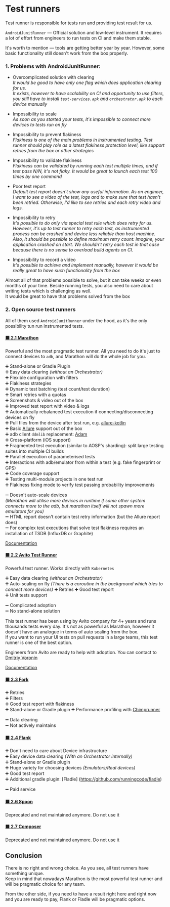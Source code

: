 # Test runners

Test runner is responsible for tests run and providing test result for us.

`AndroidJunitRunner` — Official solution and low-level instrument. It requires a lot of effort from engineers to run
tests on CI and make them stable.

It's worth to mention — tools are getting better year by year. However, some basic functionality still doesn't work from
the box properly.

### 1. Problems with AndroidJunitRunner:

* Overcomplicated solution with clearing
  <br>
  _It would be good to have only one flag which does application clearing for us.
  <br>
  It exists, however to have scalability on CI and opportunity to use filters, you still have to
  install `test-services.apk` and `orchestrator.apk` to each device manually_


* Impossibility to scale
  <br>
  _As soon as you started your tests, it's impossible to connect more devices to tests run on fly_

* Impossibility to prevent flakiness
  <br>
  _Flakiness is one of the main problems in instrumented testing. Test runner should play role as a latest flakiness
  protection level, like support retries from the box or other strategies_

* Impossibility to validate flakiness
  <br>
  _Flakiness can be validated by running each test multiple times, and if test pass N/N, it's not flaky. It would be
  great to launch each test 100 times by one command_

* Poor test report
  <br>
  _Default test report doesn't show any useful information. As an engineer, I want to see a video of the test, logs and
  to make sure that test hasn't been retried. Otherwise, I'd like to see retries and each retry video and logs._

* Impossibility to retry
  <br>
  _It's possible to do only via special test rule which does retry for us. However, it's up to test runner to retry each
  test, as instrumented process can be crashed and device less reliable than host machine._
  <br>
  _Also, it should be possible to define maximum retry count: Imagine, your application crashed on start. We shouldn't
  retry each test in that case because there is no sense to overload build agents on CI._


* Impossibility to record a video
  <br>
  _It's possible to achieve and implement manually, however It would be really great to have such functionality from the
  box_

Almost all of that problems possible to solve, but it can take weeks or even months of your time. Beside running tests,
you also need to care about writing tests which is challenging as well.
<br>
It would be great to have that problems solved from the box

### 2. Open source test runners

All of them used `AndroidJunitRunner` under the hood, as it's the only possibility tun run instrumented tests.

#### [:green_square: 2.1 Marathon](https://github.com/MarathonLabs/marathon)

Powerful and the most pragmatic test runner. All you need to do it's just to connect devices to `adb`, and Marathon will
do the whole job for you.

➕ Stand-alone or Gradle Plugin <br>
➕ Easy data clearing _(without an Orchestrator)_ <br>
➕ Flexible configuration with filters <br>
➕ Flakiness strategies <br>
➕ Dynamic test batching (test count/test duration) <br>
➕ Smart retries with a quotas <br>
➕ Screenshots & video out of the box <br>
➕ Improved test report with video & logs <br>
➕ Automatically rebalanced test execution if connecting/disconnecting devices on fly <br>
➕ Pull files from the device after test run,
e.g. [allure-kotlin](https://github.com/allure-framework/allure-kotlin) <br>
➕ Basic [Allure](https://github.com/allure-framework) support out of the box <br>
➕ adb client `ddmlib` replacement: [Adam](https://github.com/Malinskiy/adam) <br>
➕ Cross-platform (iOS support) <br>
➕ Fragmented test execution (similar to AOSP's sharding): split large testing suites into multiple CI builds <br>
➕ Parallel execution of parameterised tests <br>
➕ Interactions with adb/emulator from within a test (e.g. fake fingerprint or GPS) <br>
➕ Code coverage support <br>
➕ Testing multi-module projects in one test run <br>
➕ Flakiness fixing mode to verify test passing probability improvements <br>

➖ Doesn't auto-scale devices <br>
_(Marathon will utilise more devices in runtime if some other system connects more to the adb, but marathon itself will
not spawn more emulators for you)_<br>
➖ HTML report doesn't contain test retry information (but the Allure report does) <br>
➖ For complex test executions that solve test flakiness requires an installation of TSDB (InfluxDB or Graphite) <br>

[Documentation](https://marathonlabs.github.io/marathon/)

#### [:green_square: 2.2 Avito Test Runner](https://github.com/avito-tech/avito-android/tree/develop/subprojects/test-runner)

Powerful test runner. Works directly with `Kubernetes`

➕ Easy data clearing _(without an Orchestrator)_ <br>
➕ Auto-scaling on fly _(There is a coroutine in the background which tries to connect more devices)_
➕ Retries
➕ Good test report <br>
➕ Unit tests support <br>

➖ Complicated adoption <br>
➖ No stand-alone solution

This test runner has been using by Avito company for 4+ years and runs thousands tests every day. It's not as powerful
as Marathon, however it doesn't have an analogue in terms of auto scaling from the box.<br>
If you want to run your UI tests on pull requests in a large teams, this test runner is one of the best option.

Engineers from Avito are ready to help with adoption. You can contact to [Dmitriy Voronin](https://github.com/dsvoronin)

[Documentation](https://avito-tech.github.io/avito-android/test_runner/TestRunner/)

#### [:green_square: 2.3 Fork](https://github.com/shazam/fork)

➕ Retries <br>
➕ Filters <br>
➕ Good test report with flakiness <br>
➕ Stand-alone or Gradle plugin
➕ Performance profiling with [Chimprunner](https://github.com/shazam/fork#chimprunner)

➖ Data clearing <br>
➖ Not actively maintains <br>

#### [:green_square: 2.4 Flank](https://github.com/Flank/flank)

➕ Don't need to care about Device infrastructure<br>
➕ Easy device data clearing _(With an Orchestrator internally)_<br>
➕ Stand-alone or Gradle plugin<br>
➕ Huge variety for choosing devices _(Emulators/Real devices)_<br>
➕ Good test report <br>
➕ Additional gradle plugin: [Fladle] (https://github.com/runningcode/fladle)<br>

➖ Paid service<br>



#### [:red_square: 2.6 Spoon](https://github.com/square/spoon)

Deprecated and not maintained anymore. Do not use it

#### [:red_square: 2.7 Composer](https://github.com/gojuno/composer)

Deprecated and not maintained anymore. Do not use it

## Conclusion
There is no right and wrong choice. As you see, all test runners have something unique.
<br>Keep in mind that nowadays Marathon is the most powerful test runner and will be pragmatic choice for any team.

From the other side, if you need to have a result right here and right now and you are ready to pay, Flank or Fladle will be pragmatic options.